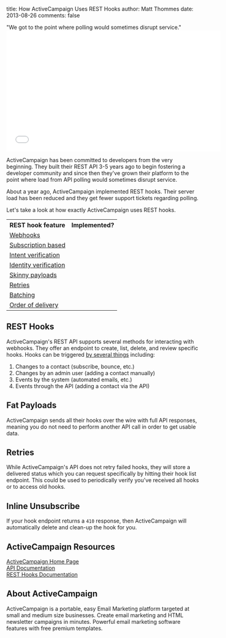 title: How ActiveCampaign Uses REST Hooks
author: Matt Thommes
date: 2013-08-26
comments: false

<div class="quote">"We got to the point where polling would sometimes disrupt service."</div>

<iframe width="560" height="315" src="//www.youtube.com/embed/QDgcisDm9ZA" frameborder="0" allowfullscreen></iframe>

ActiveCampaign has been committed to developers from the very beginning. They built their REST API 3-5 years ago to begin fostering a developer community and since then they've grown their platform to the point where load from API polling would sometimes disrupt service.

About a year ago, ActiveCampaign implemented REST hooks. Their server load has been reduced and they get fewer support tickets regarding polling.

Let's take a look at how exactly ActiveCampaign uses REST hooks.

<table>
  <tr>
    <th>REST hook feature</th>
    <th>Implemented?</th>
  </tr>
  <tr>
    <td><a href="/">Webhooks</a></td>
    <td><i class="icon-check-sign"></i></td>
  </tr>
  <tr>
    <td><a href="/">Subscription based</a></td>
    <td><i class="icon-check-sign"></i></td>
  </tr>
  <tr>
    <td><a href="/">Intent verification</a> <i class="icon-shield" title="Security feature"></i></td>
    <td></td>
  </tr>
  <tr>
    <td><a href="/">Identity verification</a> <i class="icon-shield" title="Security feature"></i></td>
    <td></td>
  </tr>
  <tr>
    <td><a href="/">Skinny payloads</a> <i class="icon-shield" title="Security feature"></i></td>
    <td></td>
  </tr>
  <tr>
    <td><a href="/">Retries</a></td>
    <td></td>
  </tr>
  <tr>
    <td><a href="/">Batching</a></td>
    <td></td>
  </tr>
  <tr>
    <td><a href="/">Order of delivery</a></td>
    <td></td>
  </tr>
</table>

## REST Hooks

ActiveCampaign's REST API supports several methods for interacting with webhooks. They offer an endpoint to create, list, delete, and review specific hooks. Hooks can be triggered <a href="http://www.activecampaign.com/api/webhooks.php">by several things</a> including:

1. Changes to a contact (subscribe, bounce, etc.)
2. Changes by an admin user (adding a contact manually)
3. Events by the system (automated emails, etc.)
4. Events through the API (adding a contact via the API)

## Fat Payloads

ActiveCampaign sends all their hooks over the wire with full API responses, meaning you do not need to perform another API call in order to get usable data.

## Retries

While ActiveCampaign's API does not retry failed hooks, they will store a delivered status which you can request specifically by hitting their hook list endpoint. This could be used to periodically verify you've received all hooks or to access old hooks.

## Inline Unsubscribe

If your hook endpoint returns a `410` response, then ActiveCampaign will automatically delete and clean-up the hook for you.

## ActiveCampaign Resources

[ActiveCampaign Home Page](http://www.activecampaign.com/)  
[API Documentation](http://www.activecampaign.com/api)  
[REST Hooks Documentation](http://www.activecampaign.com/api/webhooks.php)  

## About ActiveCampaign

ActiveCampaign is a portable, easy Email Marketing platform targeted at small and medium size businesses. Create email marketing and HTML newsletter campaigns in minutes. Powerful email marketing software features with free premium templates.